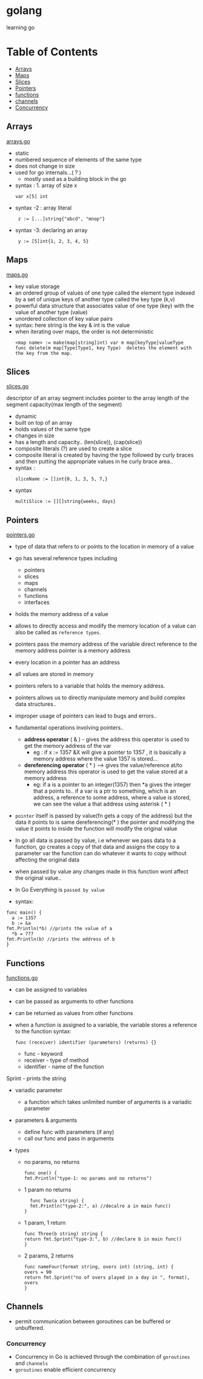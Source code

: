 # golang

learning go

# Table of Contents

- [Arrays](#arrays)
- [Maps](#maps)
- [Slices](#slices)
- [Pointers](#pointers)
- [functions](#functions)
- [channels](#channels)
- [Concurrency](#concurrency)

## Arrays

[arrays.go](https://github.com/deepakgudla/golang/blob/main/Fundamentals/arrays.go)

- static
- numbered sequence of elements of the same type
- does not change in size
- used for go internals...( ? )
  - mostly used as a building block in the go
- syntax : 1. array of size x
  ```golang
  var x[5] int
  ```
- syntax -2 : array literal
  ```golang
   z := [...]string{"abcd", "mnop"}
  ```
- syntax -3: declaring an array
  ```golang
   y := [5]int{1, 2, 3, 4, 5}
  ```

## Maps

[maps.go](https://github.com/deepakgudla/golang/blob/main/Fundamentals/maps.go)

- key value storage
- an ordered group of values of one type called the element type indexed by a set of unique keys of another type called the key type (k,v)
- powerful data structure that associates value of one type (key) with the value of another type (value)
- unordered collection of key value pairs
- syntax: here string is the key & int is the value
- when iterating over maps, the order is not deterministic
  ```golang
  <map name> := make(map[string]int) var m map[keyType]valueType
  func delete(m map[Type]Type1, key Type)  deletes the element with the key from the map.
  ``` 

## Slices

[slices.go](https://github.com/deepakgudla/golang/blob/main/Fundamentals/slices.go)

descriptor of an array segment
includes pointer to the array
length of the segment
capacity(max length of the segment)

- dynamic
- built on top of an array
- holds values of the same type
- changes in size
- has a length and capacity.. (len(slice)), (cap(slice)) 
- composite literals (?) are used to create a slice
- composite literal is created by having the type followed by curly braces and then putting the appropriate values in he curly brace area..
- syntax :
  ```golang
  sliceName := []int{0, 1, 3, 5, 7,}
  ```
- syntax
  ```golang
  multiSlice := [][]string{weeks, days}
  ```

## Pointers

[pointers.go](https://github.com/deepakgudla/golang/blob/main/Fundamentals/pointers.go)

- type of data that refers to or points to the location in memory of a value
- go has several reference types including

  - pointers
  - slices
  - maps
  - channels
  - functions
  - interfaces

- holds the memory address of a value
- allows to directly access and modify the memory location of a value
  can also be called as `reference types`.
- pointers pass the memory address of the variable
  direct reference to the memory address
  pointer is a memory address
- every location in a pointer has an address
- all values are stored in memory
- pointers refers to a variable that holds the memory address.
- pointers allows us to directly manipulate memory and build complex data structures..
- improper usage of pointers can lead to bugs and errors..

* fundamental operations involving pointers..
  - **address operator** ( & ) - gives the address
    this operator is used to get the memory address of the var
    - eg : if x := 1357 &X will give a pointer to 1357 , it is basically a memory address where the value 1357 is stored...
  - **dereferencing operator** ( \* ) --> gives the value/reference at/to memory address
    this operator is used to get the value stored at a memory address
    - eg: if a is a pointer to an integer(1357) then \*a gives the integer that a points to..
      if a var is a ptr to something, which is an address, a reference to some address,
      where a value is stored, we can see the value a that address using asterisk ( \* )
* `pointer` itself is passed by value(fn gets a copy of the address) but the data it points to is same
  dereferencing(\* ) the pointer and modifying the value it points to inside the function will modify the original value
* In go all data is passed by value, i.e whenever we pass data to a function,
  go creates a copy of that data and assigns the copy to a parameter var
  the function can do whatever it wants to copy without affecting the original data
* when passed by value any changes made in this function wont affect the original value..

* In Go Everything is `passed by value`
* syntax:

```golang
func main() {
  a := 1357
  b := &a
fmt.Println(*b) //prints the value of a
  *b = 777
fmt.Println(b) //prints the address of b
}
```

## Functions

[functions.go](https://github.com/deepakgudla/golang/blob/main/Fundamentals/functions.go)

- can be assigned to variables
- can be passed as arguments to other functions
- can be returned as values from other functions
- when a function is assigned to a variable, the variable stores a reference to the function
  syntax:

  ```golang
  func (receiver) identifier (parameters) (returns) {}
  ```

  - func - keyword
  - receiver - type of method
  - identifier - name of the function

Sprint - prints the string

- variadic parameter

  - a function which takes unlimited number of arguments is a variadic parameter

- parameters & arguments
  - define func with parameters (if any)
  - call our func and pass in arguments
- types

  - no params, no returns
    ```golang
    func one() {
    fmt.Println("type-1: no params and no returns")
    ```
  - 1 param no returns
    ```golang
      func Two(a string) {
      fmt.Println("type-2:", a) //decalre a in main func()
    }
    ```
  - 1 param, 1 return
    ```golang
    func Three(b string) string {
    return fmt.Sprint("type-3:", b) //declare b in main func()
    }
    ```
  - 2 params, 2 returns

    ```golang
    func nameFour(format string, overs int) (string, int) {
    overs = 90
    return fmt.Sprint("no of overs played in a day in ", format), overs
    }
    ```
    
## Channels
- permit communication between goroutines can be buffered or unbuffered.

### Concurrency
- Concurrency in Go is achieved through the combination of `goroutines` and `channels`
- `goroutines` enable efficient concurrency
